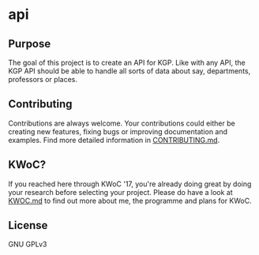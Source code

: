 # api

## Purpose
The goal of this project is to create an API for KGP. Like with any API, the KGP API should be able to handle all sorts of data about say, departments, professors or places.

## Contributing
Contributions are always welcome. Your contributions could either be creating new features, fixing bugs or improving documentation and examples. Find more detailed information in [CONTRIBUTING.md](https://github.com/ghostwriternr/api/blob/master/CONTRIBUTING.md).

## KWoC?
If you reached here through KWoC '17, you're already doing great by doing your research before selecting your project. Please do have a look at [KWOC.md](https://github.com/ghostwriternr/api/blob/master/KWOC.md) to find out more about me, the programme and plans for KWoC.

## License
GNU GPLv3
